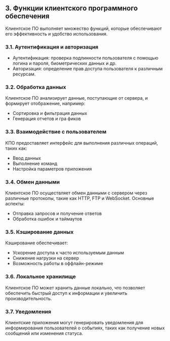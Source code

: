 ## 3. Функции клиентского программного обеспечения

Клиентское ПО выполняет множество функций, которые обеспечивают его эффективность и удобство использования.

### 3.1. Аутентификация и авторизация

- Аутентификация: проверка подлинности пользователя с помощью логина и пароля, биометрических данных и др.
- Авторизация: определение прав доступа пользователя к различным ресурсам.

### 3.2. Обработка данных

Клиентское ПО анализирует данные, поступающие от сервера, и формирует отображение, например:
- Сортировка и фильтрация данных
- Генерация отчетов и гра
фиков

### 3.3. Взаимодействие с пользователем

КПО предоставляет интерфейс для выполнения различных операций, таких как:
- Ввод данных
- Выполнение команд
- Настройка параметров приложения

### 3.4. Обмен данными

Клиентское ПО осуществляет обмен данными с сервером через различные протоколы, такие как HTTP, FTP и WebSocket. Основные аспекты:
- Отправка запросов и получение ответов
- Обработка ошибок и таймаутов

### 3.5. Кэширование данных

Кэширование обеспечивает:
- Ускорение доступа к часто используемым данным
- Снижение нагрузки на сервер
- Возможность работы в оффлайн-режиме

### 3.6. Локальное хранилище

Клиентское ПО может хранить данные локально, что позволяет обеспечить быстрый доступ к информации и увеличить производительность.

### 3.7. Уведомления

Клиентские приложения могут генерировать уведомления для информирования пользователей о событиях, таких как получение новых сообщений или изменения статуса.
